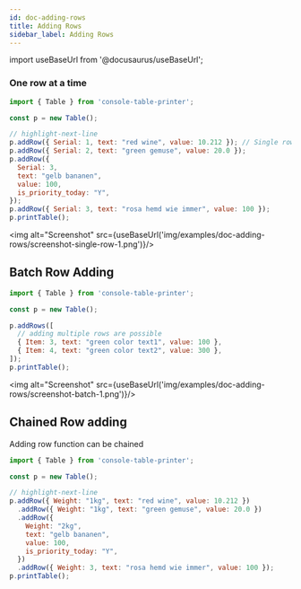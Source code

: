 ```yaml
---
id: doc-adding-rows
title: Adding Rows
sidebar_label: Adding Rows
---
```


import useBaseUrl from '@docusaurus/useBaseUrl';

### One row at a time

```js
import { Table } from 'console-table-printer';

const p = new Table();

// highlight-next-line
p.addRow({ Serial: 1, text: "red wine", value: 10.212 }); // Single row at a time
p.addRow({ Serial: 2, text: "green gemuse", value: 20.0 });
p.addRow({
  Serial: 3,
  text: "gelb bananen",
  value: 100,
  is_priority_today: "Y",
});
p.addRow({ Serial: 3, text: "rosa hemd wie immer", value: 100 });
p.printTable();
```

<img alt="Screenshot" src={useBaseUrl('img/examples/doc-adding-rows/screenshot-single-row-1.png')}/>

## Batch Row Adding

```javascript
import { Table } from 'console-table-printer';

const p = new Table();

p.addRows([
  // adding multiple rows are possible
  { Item: 3, text: "green color text1", value: 100 },
  { Item: 4, text: "green color text2", value: 300 },
]);
p.printTable();
```

<img alt="Screenshot" src={useBaseUrl('img/examples/doc-adding-rows/screenshot-batch-1.png')}/>

## Chained Row adding

Adding row function can be chained

```javascript
import { Table } from 'console-table-printer';

const p = new Table();

// highlight-next-line
p.addRow({ Weight: "1kg", text: "red wine", value: 10.212 })
  .addRow({ Weight: "1kg", text: "green gemuse", value: 20.0 })
  .addRow({
    Weight: "2kg",
    text: "gelb bananen",
    value: 100,
    is_priority_today: "Y",
  })
  .addRow({ Weight: 3, text: "rosa hemd wie immer", value: 100 });
p.printTable();
```

